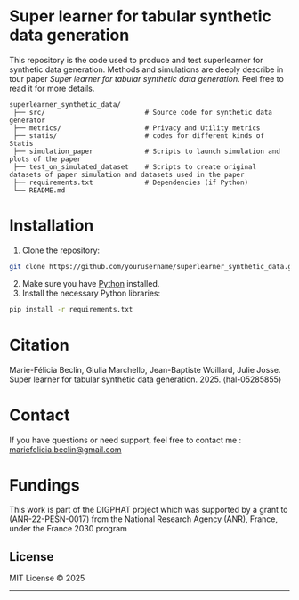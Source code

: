 # Super learner for tabular synthetic data generation
This repository is the code used to produce and test superlearner for synthetic data generation. Methods and simulations are deeply describe in tour paper *Super learner for tabular synthetic data generation*. Feel free to read it for more details.


```
superlearner_synthetic_data/
 ├── src/                         # Source code for synthetic data generator
 ├── metrics/                     # Privacy and Utility metrics
 ├── statis/                      # codes for different kinds of Statis 
 ├── simulation_paper             # Scripts to launch simulation and plots of the paper
 ├── test_on_simulated_dataset    # Scripts to create original datasets of paper simulation and datasets used in the paper
 ├── requirements.txt             # Dependencies (if Python)
 └── README.md
```


# Installation
1. Clone the repository:

```bash
git clone https://github.com/yourusername/superlearner_synthetic_data.git
```
2. Make sure you have [Python](https://www.python.org/downloads/) installed.
3. Install the necessary Python libraries:

```bash
pip install -r requirements.txt
```

# Citation

Marie-Félicia Beclin, Giulia Marchello, Jean-Baptiste Woillard, Julie Josse. Super learner for tabular synthetic data generation. 2025. ⟨hal-05285855⟩

# Contact

If you have questions or need support, feel free to contact me : mariefelicia.beclin@gmail.com

# Fundings

This work is part of the DIGPHAT project which was supported by a grant to
 (ANR-22-PESN-0017) from the National Research Agency (ANR), France, under the France 2030 program

## License

MIT License © 2025  

---

